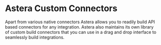 # Astera Custom Connectors

Apart from various native connectors Astera allows you to readily build API based connectors for any integration. Astera also maintains its own library of custom build connectors that you can use in a drag and drop interface to seamlessly build integrations.
